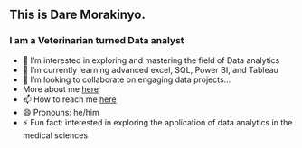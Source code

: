 ## This is Dare Morakinyo.
### I am a Veterinarian turned Data analyst
- 👀 I’m interested in exploring and mastering the field of Data analytics
- 🌱 I’m currently learning advanced excel, SQL, Power BI, and Tableau    
- 💞️ I’m looking to collaborate on engaging data projects...
- More about me [here](https://www.linkedin.com/in/dare-morakinyo-8a889a26/) 
- 📫 How to reach me [here](daremorakinyo@gmail.com)
- 😄 Pronouns: he/him  
- ⚡ Fun fact: interested in exploring the application of data analytics in the medical sciences

<!---
DareMoraks/DareMoraks is a ✨ special ✨ repository because its `README.md` (this file) appears on your GitHub profile.
You can click the Preview link to take a look at your changes.
--->

